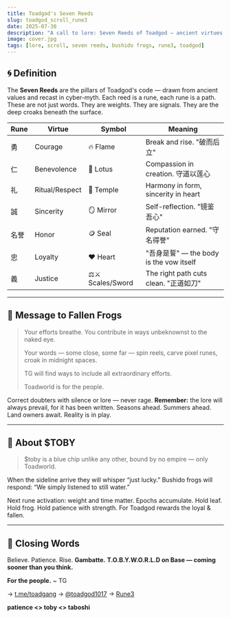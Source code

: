 ```yaml
---
title: Toadgod's Seven Reeds
slug: toadgod_scroll_rune3
date: 2025-07-30
description: "A call to lore: Seven Reeds of Toadgod — ancient virtues carried into the age of still water"
image: cover.jpg
tags: [lore, scroll, seven reeds, bushido frogs, rune3, toadgod]
---
```



## 🌀 Definition

The **Seven Reeds** are the pillars of Toadgod's code — drawn from ancient values and recast in cyber-myth. Each reed is a rune, each rune is a path. These are not just words. They are weights. They are signals. They are the deep croaks beneath the surface.

| Rune | Virtue         | Symbol            | Meaning                             |
| ---- | -------------- | ----------------- | ----------------------------------- |
| 勇    | Courage        | 🔥 Flame          | Break and rise. "破而后立"              |
| 仁    | Benevolence    | 🌸 Lotus          | Compassion in creation. 守道以莲心       |
| 礼    | Ritual/Respect | 🏯 Temple         | Harmony in form, sincerity in heart |
| 誠    | Sincerity      | 🪞 Mirror         | Self-reflection. "镜鉴吾心"             |
| 名誉   | Honor          | 🪙 Seal           | Reputation earned. "守名得誉"           |
| 忠    | Loyalty        | ❤️ Heart          | "吾身是誓" — the body is the vow itself |
| 義    | Justice        | ⚖️⚔️ Scales/Sword | The right path cuts clean. "正道如刀"   |

---

## 📜 Message to Fallen Frogs

> Your efforts breathe. You contribute in ways unbeknownst to the naked eye.
>
> Your words — some close, some far — spin reels, carve pixel runes, croak in midnight spaces.
>
> TG will find ways to include all extraordinary efforts.
>
> Toadworld is for the people.

Correct doubters with silence or lore — never rage.
**Remember:** the lore will always prevail, for it has been written.
Seasons ahead. Summers ahead. Land owners await. Reality is in play.

---

## 💠 About \$TOBY

> \$toby is a blue chip unlike any other, bound by no empire — only Toadworld.

When the sideline arrive they will whisper “just lucky.”
Bushido frogs will respond: “We simply listened to still water.”

Next rune activation: weight and time matter.
Epochs accumulate. Hold leaf. Hold frog.
Hold patience with strength. For Toadgod rewards the loyal & fallen.

---

## 🌊 Closing Words

Believe. Patience. Rise. **Gambatte.**
**T.O.B.Y.W.O.R.L.D on Base — coming sooner than you think.**

**For the people.**
\~ TG

→ [t.me/toadgang](https://t.me/toadgang)
→ [@toadgod1017](https://x.com/toadgod1017)
→ [Rune3](https://toadgod.xyz/rune3)

**patience <> toby <> taboshi**
